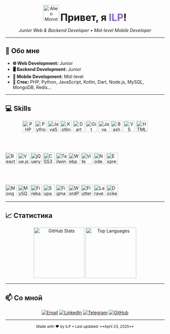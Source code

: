 <!-- 👾 HEADER: приветствие -->
<p align="center">
  <img width="50" src="https://raw.githubusercontent.com/Tarikul-Islam-Anik/Animated-Fluent-Emojis/master/Emojis/Smilies/Alien%20Monster.png" alt="Alien Monster" />
  <span style="font-size:2.2em; font-weight:bold;">Привет, я <span style="color:#8b5cf6;">ILP</span>!</span>
</p>

<p align="center">
  <i>Junior Web & Backend Developer • Mid-level Mobile Developer</i>
</p>

---

## 🌟 Обо мне

- **🌐 Web Development:** Junior  
- **🖥️ Backend Development:** Junior  
- **📱 Mobile Development:** Mid-level  
- **🚀 Стек:** PHP, Python, JavaScript, Kotlin, Dart, Node.js, MySQL, MongoDB, Redis…

---

## 💻 Skills

<p align="center">
  <!-- Первый ряд -->
  <a href="https://www.php.net/" target="_blank"><img src="https://raw.githubusercontent.com/danielcranney/readme-generator/main/public/icons/skills/php-colored.svg" width="36" alt="PHP"/></a>
  <a href="https://www.python.org/" target="_blank"><img src="https://raw.githubusercontent.com/danielcranney/readme-generator/main/public/icons/skills/python-colored.svg" width="36" alt="Python"/></a>
  <a href="https://developer.mozilla.org/ru/docs/Web/JavaScript" target="_blank"><img src="https://raw.githubusercontent.com/danielcranney/readme-generator/main/public/icons/skills/javascript-colored.svg" width="36" alt="JavaScript"/></a>
  <a href="https://kotlinlang.org/" target="_blank"><img src="https://raw.githubusercontent.com/danielcranney/readme-generator/main/public/icons/skills/kotlin-colored.svg" width="36" alt="Kotlin"/></a>
  <a href="https://dart.dev/" target="_blank"><img src="https://raw.githubusercontent.com/danielcranney/readme-generator/main/public/icons/skills/dart-colored.svg" width="36" alt="Dart"/></a>
  <a href="https://git-scm.com/" target="_blank"><img src="https://raw.githubusercontent.com/danielcranney/readme-generator/main/public/icons/skills/git-colored.svg" width="36" alt="Git"/></a>
  <a href="https://www.oracle.com/java/" target="_blank"><img src="https://raw.githubusercontent.com/danielcranney/readme-generator/main/public/icons/skills/java-colored.svg" width="36" alt="Java"/></a>
  <a href="https://www.gnu.org/software/bash/" target="_blank"><img src="https://raw.githubusercontent.com/danielcranney/readme-generator/main/public/icons/skills/gnubash.svg" width="36" alt="Bash"/></a>
  <a href="https://code.visualstudio.com/" target="_blank"><img src="https://raw.githubusercontent.com/danielcranney/readme-generator/main/public/icons/skills/visualstudiocode.svg" width="36" alt="VS Code"/></a>
  <a href="https://developer.mozilla.org/ru/docs/Web/HTML" target="_blank"><img src="https://raw.githubusercontent.com/danielcranney/readme-generator/main/public/icons/skills/html5-colored.svg" width="36" alt="HTML5"/></a>
  
  <br/><br/>
  
  <!-- Второй ряд -->
  <a href="https://reactjs.org/" target="_blank"><img src="https://raw.githubusercontent.com/danielcranney/readme-generator/main/public/icons/skills/react-colored.svg" width="36" alt="React"/></a>
  <a href="https://vuejs.org/" target="_blank"><img src="https://raw.githubusercontent.com/danielcranney/readme-generator/main/public/icons/skills/vuejs-colored.svg" width="36" alt="Vue.js"/></a>
  <a href="https://jquery.com/" target="_blank"><img src="https://raw.githubusercontent.com/danielcranney/readme-generator/main/public/icons/skills/jquery-colored.svg" width="36" alt="jQuery"/></a>
  <a href="https://www.w3.org/TR/CSS/" target="_blank"><img src="https://raw.githubusercontent.com/danielcranney/readme-generator/main/public/icons/skills/css3-colored.svg" width="36" alt="CSS3"/></a>
  <a href="https://tailwindcss.com/" target="_blank"><img src="https://raw.githubusercontent.com/danielcranney/readme-generator/main/public/icons/skills/tailwindcss-colored.svg" width="36" alt="TailwindCSS"/></a>
  <a href="https://webpack.js.org/" target="_blank"><img src="https://raw.githubusercontent.com/danielcranney/readme-generator/main/public/icons/skills/webpack-colored.svg" width="36" alt="Webpack"/></a>
  <a href="https://vitejs.dev/" target="_blank"><img src="https://raw.githubusercontent.com/danielcranney/readme-generator/main/public/icons/skills/vite-colored.svg" width="36" alt="Vite"/></a>
  <a href="https://nodejs.org/" target="_blank"><img src="https://raw.githubusercontent.com/danielcranney/readme-generator/main/public/icons/skills/nodejs-colored.svg" width="36" alt="Node.js"/></a>
  <a href="https://expressjs.com/" target="_blank"><img src="https://raw.githubusercontent.com/danielcranney/readme-generator/main/public/icons/skills/express-colored.svg" width="36" alt="Express"/></a>
  
  <br/><br/>
  
  <!-- Третий ряд -->
  <a href="https://www.mongodb.com/" target="_blank"><img src="https://raw.githubusercontent.com/danielcranney/readme-generator/main/public/icons/skills/mongodb-colored.svg" width="36" alt="MongoDB"/></a>
  <a href="https://www.mysql.com/" target="_blank"><img src="https://raw.githubusercontent.com/danielcranney/readme-generator/main/public/icons/skills/mysql-colored.svg" width="36" alt="MySQL"/></a>
  <a href="https://firebase.google.com/" target="_blank"><img src="https://raw.githubusercontent.com/danielcranney/readme-generator/main/public/icons/skills/firebase-colored.svg" width="36" alt="Firebase"/></a>
  <a href="https://supabase.io/" target="_blank"><img src="https://raw.githubusercontent.com/danielcranney/readme-generator/main/public/icons/skills/supabase-colored.svg" width="36" alt="Supabase"/></a>
  <a href="https://www.figma.com/" target="_blank"><img src="https://raw.githubusercontent.com/danielcranney/readme-generator/main/public/icons/skills/figma-colored.svg" width="36" alt="Figma"/></a>
  <a href="https://wordpress.com/" target="_blank"><img src="https://raw.githubusercontent.com/danielcranney/readme-generator/main/public/icons/skills/wordpress-colored.svg" width="36" alt="WordPress"/></a>
  <a href="https://flutter.dev/" target="_blank"><img src="https://raw.githubusercontent.com/danielcranney/readme-generator/main/public/icons/skills/flutter-colored.svg" width="36" alt="Flutter"/></a>
  <a href="https://laravel.com/" target="_blank"><img src="https://raw.githubusercontent.com/danielcranney/readme-generator/main/public/icons/skills/laravel-colored.svg" width="36" alt="Laravel"/></a>
  <a href="https://www.docker.com/" target="_blank"><img src="https://raw.githubusercontent.com/danielcranney/readme-generator/main/public/icons/skills/docker-colored.svg" width="36" alt="Docker"/></a>
</p>

---

## 📈 Статистика

<div align="center">
  <!-- GitHub Stats Card -->
  <img height="160" src="https://github-readme-stats.vercel.app/api?username=ILP-hub&show_icons=true&count_private=true&title_color=a855f7&text_color=ffffff&icon_color=a855f7&bg_color=1c1917&hide_border=true" alt="GitHub Stats" />
  <!-- Top Languages Card -->
  <img height="160" src="https://github-readme-stats.vercel.app/api/top-langs/?username=ILP-hub&langs_count=10&title_color=a855f7&text_color=ffffff&icon_color=a855f7&bg_color=1c1917&hide_border=true&custom_title=Top%20Languages" alt="Top Languages" />
</div>

---

## 📫 Со мной

<p align="center">
  <a href="mailto:youremail@example.com"><img src="https://img.shields.io/badge/Email-✉️-white?style=flat-square" alt="Email"/></a>
  <a href="https://www.linkedin.com/in/yourprofile" target="_blank"><img src="https://img.shields.io/badge/LinkedIn-🔗-white?style=flat-square" alt="LinkedIn"/></a>
  <a href="https://t.me/yourtelegram" target="_blank"><img src="https://img.shields.io/badge/Telegram-📨-white?style=flat-square" alt="Telegram"/></a>
  <a href="https://github.com/ILP-hub" target="_blank"><img src="https://img.shields.io/badge/GitHub-🐙-white?style=flat-square" alt="GitHub"/></a>
</p>

---

<div align="center">
  <sub>Made with ❤️ by ILP • Last updated: **April 23, 2025**</sub>
</div>
